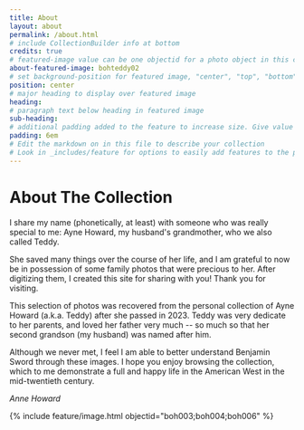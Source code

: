```yaml
---
title: About
layout: about
permalink: /about.html
# include CollectionBuilder info at bottom
credits: true
# featured-image value can be one objectid for a photo object in this collection, a relative path to an image in this project, or a full url to any image. If left blank, no featured image will appear at top of About page.
about-featured-image: bohteddy02
# set background-position for featured image, "center", "top", "bottom"
position: center
# major heading to display over featured image
heading: 
# paragraph text below heading in featured image
sub-heading: 
# additional padding added to the feature to increase size. Give value in em or px, e.g. "5em".
padding: 6em
# Edit the markdown on in this file to describe your collection
# Look in _includes/feature for options to easily add features to the page
---
```


# About The Collection

I share my name (phonetically, at least) with someone who was really special to me: Ayne Howard, my husband's grandmother, who we also called Teddy. 

She saved many things over the course of her life, and I am grateful to now be in possession of some family photos that were precious to her. After digitizing them, I created this site for sharing with you! Thank you for visiting.

 This selection of photos was recovered from the personal collection of Ayne Howard (a.k.a. Teddy) after she passed in 2023. Teddy was very dedicate to her parents, and loved her father very much -- so much so that her second grandson (my husband) was named after him. 

 Although we never met, I feel I am able to better understand Benjamin Sword through these images. I hope you enjoy browsing the collection, which to me demonstrate a full and happy life in the American West in the mid-twentieth century. 

 *Anne Howard*

 {% include feature/image.html objectid="boh003;boh004;boh006" %}


<!-- IMPORTANT!!! DELETE this comment and the include below when you are finished editing this page for your collection. The include below introduces about page features. They will show up on your collection's about page until you delete it.  -->

